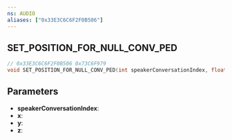 ```yaml
---
ns: AUDIO
aliases: ["0x33E3C6C6F2F0B506"]
---
```

## SET_POSITION_FOR_NULL_CONV_PED

```c
// 0x33E3C6C6F2F0B506 0x73C6F979
void SET_POSITION_FOR_NULL_CONV_PED(int speakerConversationIndex, float x, float y, float z);
```


## Parameters
* **speakerConversationIndex**:
* **x**:
* **y**:
* **z**:

